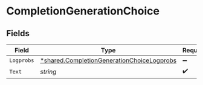 # CompletionGenerationChoice


## Fields

| Field                                                                                                          | Type                                                                                                           | Required                                                                                                       | Description                                                                                                    |
| -------------------------------------------------------------------------------------------------------------- | -------------------------------------------------------------------------------------------------------------- | -------------------------------------------------------------------------------------------------------------- | -------------------------------------------------------------------------------------------------------------- |
| `Logprobs`                                                                                                     | [*shared.CompletionGenerationChoiceLogprobs](../../../pkg/models/shared/completiongenerationchoicelogprobs.md) | :heavy_minus_sign:                                                                                             | N/A                                                                                                            |
| `Text`                                                                                                         | *string*                                                                                                       | :heavy_check_mark:                                                                                             | N/A                                                                                                            |